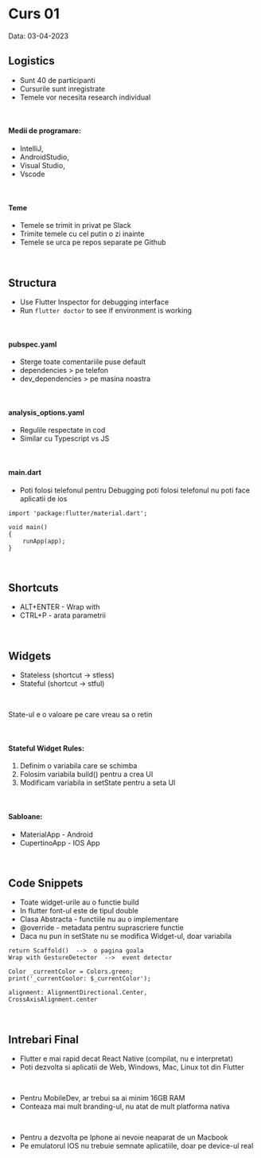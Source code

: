 # Curs 01
Data: 03-04-2023

## Logistics

- Sunt 40 de participanti 
- Cursurile sunt inregistrate
- Temele vor necesita research individual

<br>

#### Medii de programare: 
- IntelliJ,
- AndroidStudio,
- Visual Studio, 
- Vscode

<br>

#### Teme
- Temele se trimit in privat pe Slack
- Trimite temele cu cel putin o zi inainte
- Temele se urca pe repos separate pe Github

<br>

## Structura

- Use Flutter Inspector for debugging interface
- Run `flutter doctor` to see if environment is working

<br>

#### pubspec.yaml

- Sterge toate comentariile puse default
- dependencies > pe telefon
- dev_dependencies > pe masina noastra

<br>

#### analysis_options.yaml

- Regulile respectate in cod 
- Similar cu Typescript vs JS

<br>

#### main.dart

- Poti folosi telefonul pentru Debugging poti folosi telefonul
nu poti face aplicatii de ios

```
import 'package:flutter/material.dart';

void main()
{
    runApp(app);
}
```

<br>

## Shortcuts

- ALT+ENTER - Wrap with		
- CTRL+P - arata parametrii 

<br>

## Widgets
- Stateless (shortcut -> stless)
- Stateful (shortcut -> stful)

<br>

State-ul e o valoare pe care vreau sa o retin

<br>

#### Stateful Widget Rules:
1.  Definim o variabila care se schimba
2.  Folosim variabila build() pentru a crea UI
3.  Modificam variabila in setState pentru a seta UI

<br>

#### Sabloane:
- MaterialApp - Android
- CupertinoApp - IOS App

<br>

## Code Snippets 

- Toate widget-urile au o functie build
- In flutter font-ul este de tipul double
- Clasa Abstracta - functiile nu au o implementare
- @override - metadata pentru suprascriere functie
- Daca nu pun in setState nu se modifica Widget-ul, doar variabila


```
return Scaffold()  -->  o pagina goala
Wrap with GestureDetector  -->  event detector

Color _currentColor = Colors.green;
print('_currentCoolor: $_currentColor');

alignment: AlignmentDirectional.Center,
CrossAxisAlignment.center
```

<br>

## Intrebari Final

- Flutter e mai rapid decat React Native (compilat, nu e interpretat)
- Poti dezvolta si aplicatii de Web, Windows, Mac, Linux tot din Flutter

<br>

- Pentru MobileDev, ar trebui sa ai minim 16GB RAM
- Conteaza mai mult branding-ul, nu atat de mult platforma nativa

<br>

- Pentru a dezvolta pe Iphone ai nevoie neaparat de un Macbook
- Pe emulatorul IOS nu trebuie semnate aplicatiile, doar pe device-ul real